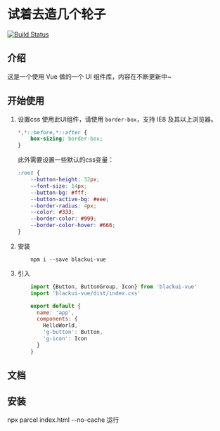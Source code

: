 # 试着去造几个轮子

[![Build Status](https://travis-ci.org/hu970804/BlackUI-Vue.svg?branch=master)](https://travis-ci.org/hu970804/BlackUI-Vue)

## 介绍

这是一个使用 Vue 做的一个 UI 组件库，内容在不断更新中~

## 开始使用

1. 设置css
    使用此UI组件，请使用 `border-box`，支持 IE8 及其以上浏览器。
    ```css
    *,*::before,*::after {
        box-sizing: border-box;
    }
    ```
    此外需要设置一些默认的css变量：
    ```css
    :root {
        --button-height: 32px;
        --font-size: 14px;
        --button-bg: #fff;
        --button-active-bg: #eee;
        --border-radius: 4px;
        --color: #333;
        --border-color: #999;
        --border-color-hover: #666;
    }
    ```

2. 安装
    ```
        npm i --save blackui-vue
    ```
3. 引入
    ```js
        import {Button, ButtonGroup, Icon} from 'blackui-vue'
        import 'blackui-vue/dist/index.css'

        export default {
          name: 'app',
          components: {
            HelloWorld,
            'g-button': Button,
            'g-icon': Icon
          }
        }
    ```
## 文档

## 安装

npx parcel index.html --no-cache 运行
